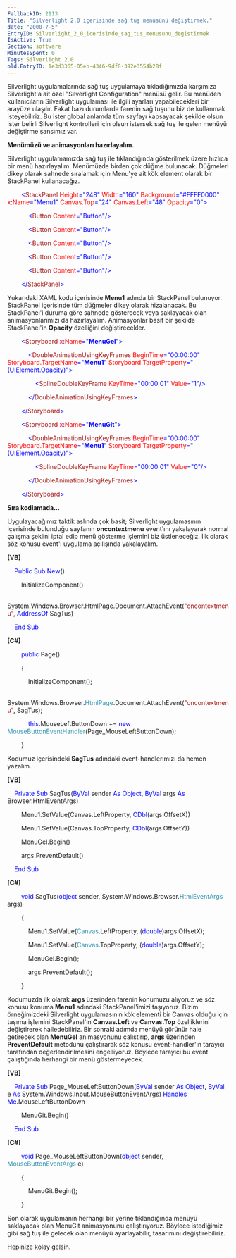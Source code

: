 ```yaml
---
FallbackID: 2113
Title: "Silverlight 2.0 içerisinde sağ tuş menüsünü değiştirmek."
date: "2008-7-5"
EntryID: Silverlight_2_0_icerisinde_sag_tus_menusunu_degistirmek
IsActive: True
Section: software
MinutesSpent: 0
Tags: Silverlight 2.0
old.EntryID: 1e3d3365-05eb-4346-9df8-392e3554b28f
---
```

Silverlight uygulamalarında sağ tuş uygulamaya tıkladığımızda karşımıza
Silverlight'a ait özel "Silverlight Configuration" menüsü gelir. Bu
menüden kullanıcıların Silverlight uygulaması ile ilgili ayarları
yapabilecekleri bir arayüze ulaşılır. Fakat bazı durumlarda farenin sağ
tuşunu biz de kullanmak isteyebiliriz. Bu ister global anlamda tüm
sayfayı kapsayacak şekilde olsun ister belirli Silverlight kontrolleri
için olsun istersek sağ tuş ile gelen menüyü değiştirme şansımız var.

**Menümüzü ve animasyonları hazırlayalım.**

Silverlight uygulamamızda sağ tuş ile tıklandığında gösterilmek üzere
hızlıca bir menü hazırlayalım. Menümüzde birden çok düğme bulunacak.
Düğmeleri dikey olarak sahnede sıralamak için Menu'ye ait kök element
olarak bir StackPanel kullanacağız.

<span style="color: #a31515;">        </span><span
style="color: blue;">\<</span><span
style="color: #a31515;">StackPanel</span><span style="color: red;">
Height</span><span style="color: blue;">="248"</span><span
style="color: red;"> Width</span><span
style="color: blue;">="160"</span><span style="color: red;">
Background</span><span style="color: blue;">="\#FFFF0000"</span><span
style="color: red;"> x</span><span style="color: blue;">:</span><span
style="color: red;">Name</span><span
style="color: blue;">="Menu1"</span><span style="color: red;">
Canvas.Top</span><span style="color: blue;">="24"</span><span
style="color: red;"> Canvas.Left</span><span
style="color: blue;">="48"</span><span style="color: red;">
Opacity</span><span style="color: blue;">="0"\></span>

<span style="color: #a31515;">            </span><span
style="color: blue;">\<</span><span
style="color: #a31515;">Button</span><span style="color: red;">
Content</span><span style="color: blue;">="Button"/\></span>

<span style="color: #a31515;">            </span><span
style="color: blue;">\<</span><span
style="color: #a31515;">Button</span><span style="color: red;">
Content</span><span style="color: blue;">="Button"/\></span>

<span style="color: #a31515;">            </span><span
style="color: blue;">\<</span><span
style="color: #a31515;">Button</span><span style="color: red;">
Content</span><span style="color: blue;">="Button"/\></span>

<span style="color: #a31515;">            </span><span
style="color: blue;">\<</span><span
style="color: #a31515;">Button</span><span style="color: red;">
Content</span><span style="color: blue;">="Button"/\></span>

<span style="color: #a31515;">            </span><span
style="color: blue;">\<</span><span
style="color: #a31515;">Button</span><span style="color: red;">
Content</span><span style="color: blue;">="Button"/\></span>

<span style="color: #a31515;">        </span><span
style="color: blue;">\</</span><span
style="color: #a31515;">StackPanel</span><span
style="color: blue;">\></span>

Yukarıdaki XAML kodu içerisinde **Menu1** adında bir StackPanel
bulunuyor. StackPanel içerisinde tüm düğmeler dikey olarak hizalanacak.
Bu StackPanel'i duruma göre sahnede gösterecek veya saklayacak olan
animasyonlarımızı da hazırlayalım. Animasyonlar basit bir şekilde
StackPanel'in **Opacity** özelliğini değiştirecekler.

<span style="color: #a31515;">        </span><span
style="color: blue;">\<</span><span
style="color: #a31515;">Storyboard</span><span style="color: red;">
x</span><span style="color: blue;">:</span><span
style="color: red;">Name</span><span
style="color: blue;">="**MenuGel**"\></span>

<span style="color: #a31515;">            </span><span
style="color: blue;">\<</span><span
style="color: #a31515;">DoubleAnimationUsingKeyFrames</span><span
style="color: red;"> BeginTime</span><span
style="color: blue;">="00:00:00"</span><span style="color: red;">
Storyboard.TargetName</span><span
style="color: blue;">="**Menu1**"</span><span style="color: red;">
Storyboard.TargetProperty</span><span
style="color: blue;">="(UIElement.Opacity)"\></span>

<span style="color: #a31515;">                </span><span
style="color: blue;">\<</span><span
style="color: #a31515;">SplineDoubleKeyFrame</span><span
style="color: red;"> KeyTime</span><span
style="color: blue;">="00:00:01"</span><span style="color: red;">
Value</span><span style="color: blue;">="1"/\></span>

<span style="color: #a31515;">            </span><span
style="color: blue;">\</</span><span
style="color: #a31515;">DoubleAnimationUsingKeyFrames</span><span
style="color: blue;">\></span>

<span style="color: #a31515;">        </span><span
style="color: blue;">\</</span><span
style="color: #a31515;">Storyboard</span><span
style="color: blue;">\></span>

<span style="color: #a31515;">        </span><span
style="color: blue;">\<</span><span
style="color: #a31515;">Storyboard</span><span style="color: red;">
x</span><span style="color: blue;">:</span><span
style="color: red;">Name</span><span
style="color: blue;">="**MenuGit**"\></span>

<span style="color: #a31515;">            </span><span
style="color: blue;">\<</span><span
style="color: #a31515;">DoubleAnimationUsingKeyFrames</span><span
style="color: red;"> BeginTime</span><span
style="color: blue;">="00:00:00"</span><span style="color: red;">
Storyboard.TargetName</span><span
style="color: blue;">="**Menu1**"</span><span style="color: red;">
Storyboard.TargetProperty</span><span
style="color: blue;">="(UIElement.Opacity)"\></span>

<span style="color: #a31515;">                </span><span
style="color: blue;">\<</span><span
style="color: #a31515;">SplineDoubleKeyFrame</span><span
style="color: red;"> KeyTime</span><span
style="color: blue;">="00:00:01"</span><span style="color: red;">
Value</span><span style="color: blue;">="0"/\></span>

<span style="color: #a31515;">            </span><span
style="color: blue;">\</</span><span
style="color: #a31515;">DoubleAnimationUsingKeyFrames</span><span
style="color: blue;">\></span>

<span style="color: #a31515;">        </span><span
style="color: blue;">\</</span><span
style="color: #a31515;">Storyboard</span><span
style="color: blue;">\></span>

**Sıra kodlamada...**

Uygulayacağımız taktik aslında çok basit; Silverlight uygulamasının
içerisinde bulunduğu sayfanın **oncontextmenu** event'ını yakalayarak
normal çalışma şeklini iptal edip menü gösterme işlemini biz
üstleneceğiz. İlk olarak söz konusu event'ı uygulama açılışında
yakalayalım.

**[VB]**

    <span style="color: blue;">Public</span> <span
style="color: blue;">Sub</span> <span style="color: blue;">New</span>()

        InitializeComponent()

        System.Windows.Browser.HtmlPage.Document.AttachEvent(<span
style="color: #a31515;">"oncontextmenu"</span>, <span
style="color: blue;">AddressOf</span> SagTus)

    <span style="color: blue;">End</span> <span
style="color: blue;">Sub</span>

**[C\#]**

        <span style="color: blue;">public</span> Page()

        {

            InitializeComponent();

            System.Windows.Browser.<span
style="color: #2b91af;">HtmlPage</span>.Document.AttachEvent(<span
style="color: #a31515;">"oncontextmenu"</span>, SagTus);

            <span
style="color: blue;">this</span>.MouseLeftButtonDown += <span
style="color: blue;">new</span> <span
style="color: #2b91af;">MouseButtonEventHandler</span>(Page\_MouseLeftButtonDown);

        }

Kodumuz içerisindeki **SagTus** adındaki event-handlerımızı da hemen
yazalım.

**[VB]**

    <span style="color: blue;">Private</span> <span
style="color: blue;">Sub</span> SagTus(<span
style="color: blue;">ByVal</span> sender <span
style="color: blue;">As</span> <span style="color: blue;">Object</span>,
<span style="color: blue;">ByVal</span> args <span
style="color: blue;">As</span> Browser.HtmlEventArgs)

        Menu1.SetValue(Canvas.LeftProperty, <span
style="color: blue;">CDbl</span>(args.OffsetX))

        Menu1.SetValue(Canvas.TopProperty, <span
style="color: blue;">CDbl</span>(args.OffsetY))

        MenuGel.Begin()

        args.PreventDefault()

    <span style="color: blue;">End</span> <span
style="color: blue;">Sub</span>

**[C\#]**

        <span style="color: blue;">void</span> SagTus(<span
style="color: blue;">object</span> sender, System.Windows.Browser.<span
style="color: #2b91af;">HtmlEventArgs</span> args)

        {

            Menu1.SetValue(<span
style="color: #2b91af;">Canvas</span>.LeftProperty, (<span
style="color: blue;">double</span>)args.OffsetX);

            Menu1.SetValue(<span
style="color: #2b91af;">Canvas</span>.TopProperty, (<span
style="color: blue;">double</span>)args.OffsetY);

            MenuGel.Begin();

            args.PreventDefault();

        }

Kodumuzda ilk olarak **args** üzerinden farenin konumuzu alıyoruz ve söz
konusu konuma **Menu1** adındaki StackPanel'imizi taşıyoruz. Bizim
örneğimizdeki Silverlight uygulamasının kök elementi bir Canvas olduğu
için taşıma işlemini StackPanel'in **Canvas.Left** ve **Canvas.Top**
özelliklerini değiştirerek halledebiliriz. Bir sonraki adımda menüyü
görünür hale getirecek olan **MenuGel** animasyonunu çalıştırıp,
**args** üzerinden **PreventDefault** metodunu çalıştırarak söz konusu
event-handler'ın tarayıcı tarafından değerlendirilmesini engelliyoruz.
Böylece tarayıcı bu event çalıştığında herhangi bir menü göstermeyecek.

**[VB]**

    <span style="color: blue;">Private</span> <span
style="color: blue;">Sub</span> Page\_MouseLeftButtonDown(<span
style="color: blue;">ByVal</span> sender <span
style="color: blue;">As</span> <span style="color: blue;">Object</span>,
<span style="color: blue;">ByVal</span> e <span
style="color: blue;">As</span>
System.Windows.Input.MouseButtonEventArgs) <span
style="color: blue;">Handles</span> <span
style="color: blue;">Me</span>.MouseLeftButtonDown

        MenuGit.Begin()

    <span style="color: blue;">End</span> <span
style="color: blue;">Sub</span>

**[C\#]**

        <span style="color: blue;">void</span>
Page\_MouseLeftButtonDown(<span style="color: blue;">object</span>
sender, <span style="color: #2b91af;">MouseButtonEventArgs</span> e)

        {

            MenuGit.Begin();

        }

Son olarak uygulamanın herhangi bir yerine tıklandığında menüyü
saklayacak olan MenuGit animasyonunu çalıştırıyoruz. Böylece istediğimiz
gibi sağ tuş ile gelecek olan menüyü ayarlayabilir, tasarımını
değiştirebiliriz.

Hepinize kolay gelsin.


